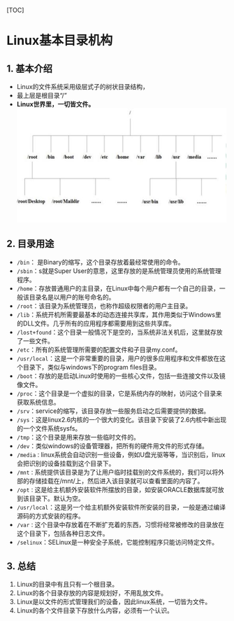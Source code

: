 [TOC]


# Linux基本目录机构

## 1. 基本介绍

* Linux的文件系统采用级层式子的树状目录结构，
* 最上层是根目录“/”
* **Linux世界里，一切皆文件。**
![目录结构](../imgs/1/目录结构.jpg)

## 2. 目录用途

* `/bin`： 是Binary的缩写，这个目录存放着最经常使用的命令。
* `/sbin`：s就是Super User的意思，这里存放的是系统管理员使用的系统管理程序。
* `/home`：存放普通用户的主目录，在Linux中每个用户都有一个自己的目录，一般该目录名是以用户的账号命名的。
* `/root`：该目录为系统管理员，也称作超级权限者的用户主目录。
* `/lib`：系统开机所需要最基本的动态连接共享库，其作用类似于Windows里的DLL文件。几乎所有的应用程序都需要用到这些共享库。
* `/lost+found`：这个目录一般情况下是空的，当系统非法关机后，这里就存放了一些文件。
* `/etc`：所有的系统管理所需要的配置文件和子目录my.conf。
* `/usr/local`：这是一个非常重要的目录，用户的很多应用程序和文件都放在这个目录下，类似与windows下的program files目录。
* `/boot`：存放的是启动Linux时使用的一些核心文件，包括一些连接文件以及镜像文件。
* `/proc`：这个目录是一个虚拟的目录，它是系统内存的映射，访问这个目录来获取系统信息。
* `/srv`：service的缩写，该目录存放一些服务启动之后需要提供的数据。
* `/sys`：这是linux2.6内核的一个很大的变化。该目录下安装了2.6内核中新出现的一个文件系统sysfs。
* `/tmp`：这个目录是用来存放一些临时文件的。
* `/dev`：类似windows的设备管理器，把所有的硬件用文件的形式存储。
* `/media：`linux系统会自动识别一些设备，例如U盘光驱等等，当识别后，linux会把识别的设备挂载到这个目录下。
* `/mnt：`系统提供该目录是为了让用户临时挂载别的文件系统的，我们可以将外部的存储挂载在/mnt/上，然后进入该目录就可以查看里面的内容了。
* `/opt：`这是给主机额外安装软件所摆放的目录，如安装ORACLE数据库就可放到该目录下。默认为空。
* `/usr/local`：这是另一个给主机额外安装软件所安装的目录，一般是通过编译源码的方式安装的程序。
* `/var：`这个目录中存放着在不断扩充着的东西，习惯将经常被修改的目录放在这个目录下，包括各种日志文件。
* `/selinux`：SELinux是一种安全子系统，它能控制程序只能访问特定文件。

## 3. 总结

1. Linux的目录中有且只有一个根目录。
2. Linux的各个目录存放的内容是规划好，不用乱放文件。
3. Linux是以文件的形式管理我们的设备，因此linux系统，一切皆为文件。
4. Linux的各个文件目录下存放什么内容，必须有一个认识。
